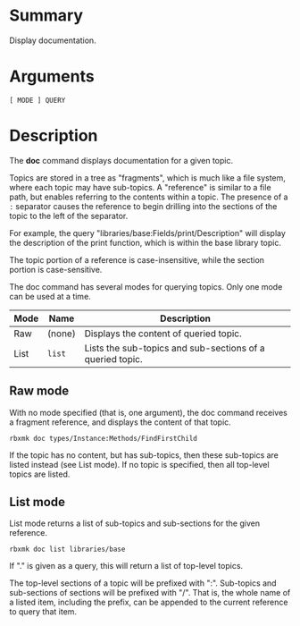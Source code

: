 # Summary
Display documentation.

# Arguments
	[ MODE ] QUERY

# Description
The **doc** command displays documentation for a given topic.

Topics are stored in a tree as "fragments", which is much like a file system,
where each topic may have sub-topics. A "reference" is similar to a file path,
but enables referring to the contents within a topic. The presence of a `:`
separator causes the reference to begin drilling into the sections of the topic
to the left of the separator.

For example, the query "libraries/base:Fields/print/Description" will display
the description of the print function, which is within the base library topic.

The topic portion of a reference is case-insensitive, while the section portion
is case-sensitive.

The doc command has several modes for querying topics. Only one mode can be used
at a time.

Mode | Name   | Description
-----|--------|------------
Raw  | (none) | Displays the content of queried topic.
List | `list` | Lists the sub-topics and sub-sections of a queried topic.

## Raw mode
With no mode specified (that is, one argument), the doc command receives a
fragment reference, and displays the content of that topic.

	rbxmk doc types/Instance:Methods/FindFirstChild

If the topic has no content, but has sub-topics, then these sub-topics are
listed instead (see List mode). If no topic is specified, then all top-level
topics are listed.

## List mode
List mode returns a list of sub-topics and sub-sections for the given reference.

	rbxmk doc list libraries/base

If "." is given as a query, this will return a list of top-level topics.

The top-level sections of a topic will be prefixed with ":". Sub-topics and
sub-sections of sections will be prefixed with "/". That is, the whole name of a
listed item, including the prefix, can be appended to the current reference to
query that item.
